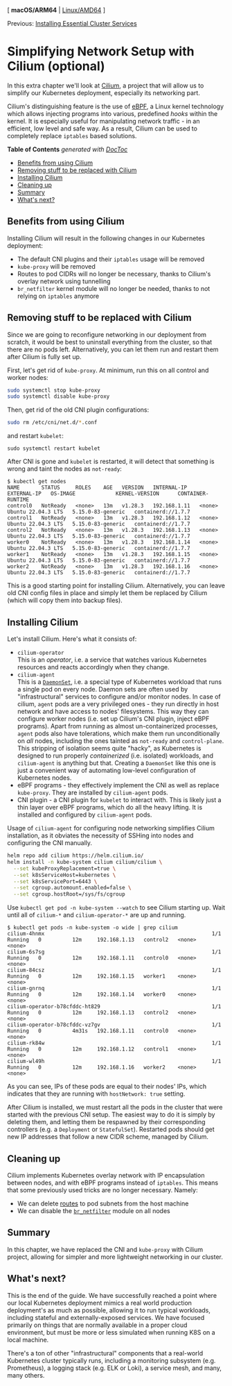\[ **macOS/ARM64** | [Linux/AMD64](../../linux/docs/08_Simplifying_Network_Setup_with_Cilium.md) \]

Previous: [Installing Essential Cluster Services](07_Installing_Essential_Cluster_Services.md)

# Simplifying Network Setup with Cilium (optional)

In this extra chapter we'll look at [Cilium](https://cilium.io), a project that will allow us to simplify
our Kubernetes deployment, especially its networking part.

Cilium's distinguishing feature is the use of [eBPF](https://ebpf.io/), a Linux kernel technology which allows
injecting programs into various, predefined _hooks_ within the kernel. It is especially useful for manipulating
network traffic - in an efficient, low level and safe way. As a result, Cilium can be used to completely replace
`iptables` based solutions.

<!-- START doctoc generated TOC please keep comment here to allow auto update -->
<!-- DON'T EDIT THIS SECTION, INSTEAD RE-RUN doctoc TO UPDATE -->
**Table of Contents**  *generated with [DocToc](https://github.com/thlorenz/doctoc)*

- [Benefits from using Cilium](#benefits-from-using-cilium)
- [Removing stuff to be replaced with Cilium](#removing-stuff-to-be-replaced-with-cilium)
- [Installing Cilium](#installing-cilium)
- [Cleaning up](#cleaning-up)
- [Summary](#summary)
- [What's next?](#whats-next)

<!-- END doctoc generated TOC please keep comment here to allow auto update -->

## Benefits from using Cilium

Installing Cilium will result in the following changes in our Kubernetes deployment:
* The default CNI plugins and their `iptables` usage will be removed
* `kube-proxy` will be removed
* Routes to pod CIDRs will no longer be necessary, thanks to Cilium's overlay network using tunnelling
* `br_netfilter` kernel module will no longer be needed, thanks to not relying on `iptables` anymore

## Removing stuff to be replaced with Cilium

Since we are going to reconfigure networking in our deployment from scratch, it would be best to uninstall everything 
from the cluster, so that there are no pods left. Alternatively, you can let them run and restart them after Cilium is 
fully set up.

First, let's get rid of `kube-proxy`. At minimum, run this on all control and worker nodes:

```bash
sudo systemctl stop kube-proxy
sudo systemctl disable kube-proxy
```

Then, get rid of the old CNI plugin configurations:

```bash
sudo rm /etc/cni/net.d/*.conf
```

and restart `kubelet`:

```
sudo systemctl restart kubelet
```

After CNI is gone and `kubelet` is restarted, it will detect that something is wrong and taint the nodes as
`not-ready`:

```
$ kubectl get nodes
NAME       STATUS     ROLES    AGE   VERSION   INTERNAL-IP    EXTERNAL-IP   OS-IMAGE             KERNEL-VERSION      CONTAINER-RUNTIME
control0   NotReady   <none>   13m   v1.28.3   192.168.1.11   <none>        Ubuntu 22.04.3 LTS   5.15.0-83-generic   containerd://1.7.7
control1   NotReady   <none>   13m   v1.28.3   192.168.1.12   <none>        Ubuntu 22.04.3 LTS   5.15.0-83-generic   containerd://1.7.7
control2   NotReady   <none>   13m   v1.28.3   192.168.1.13   <none>        Ubuntu 22.04.3 LTS   5.15.0-83-generic   containerd://1.7.7
worker0    NotReady   <none>   13m   v1.28.3   192.168.1.14   <none>        Ubuntu 22.04.3 LTS   5.15.0-83-generic   containerd://1.7.7
worker1    NotReady   <none>   13m   v1.28.3   192.168.1.15   <none>        Ubuntu 22.04.3 LTS   5.15.0-83-generic   containerd://1.7.7
worker2    NotReady   <none>   13m   v1.28.3   192.168.1.16   <none>        Ubuntu 22.04.3 LTS   5.15.0-83-generic   containerd://1.7.7
```

This is a good starting point for installing Cilium. Alternatively, you can leave old CNI config files in place and 
simply let them be replaced by Cilium (which will copy them into backup files).

## Installing Cilium

Let's install Cilium. Here's what it consists of:
* `cilium-operator` \
  This is an _operator_, i.e. a service that watches various Kubernetes resources and reacts accordingly when they
  change.
* `cilium-agent` \
  This is a [`DaemonSet`](https://kubernetes.io/docs/concepts/workloads/controllers/daemonset/), i.e. a special type
  of Kubernetes workload that runs a single pod on every node. Daemon sets are often used by "infrastructural" services
  to configure and/or monitor nodes. In case of cilium, `agent` pods are a very privileged ones - they run directly in
  host network and have access to nodes' filesystems. This way they can configure worker nodes
  (i.e. set up Cilium's CNI plugin, inject eBPF programs). Apart from running as almost un-containerized processes,
  `agent` pods also have tolerations, which make them run unconditionally on *all* nodes, including the ones
  tainted as `not-ready` and `control-plane`.
  This stripping of isolation seems quite "hacky", as Kubernetes is designed to run properly _containerized_
  (i.e. isolated) workloads, and `cilium-agent` is anything but that. Creating a `DaemonSet` like this one is just 
  a convenient way of automating low-level configuration of Kubernetes nodes.
* eBPF programs - they effectively implement the CNI as well as replace `kube-proxy`.
  They are installed by `cilium-agent` pods.
* CNI plugin - a CNI plugin for `kubelet` to interact with. This is likely just a thin layer over eBPF programs, which
  do all the heavy lifting. It is installed and configured by `cilium-agent` pods.

Usage of `cilium-agent` for configuring node networking simplifies Cilium installation, as it obviates the necessity
of SSHing into nodes and configuring the CNI manually.

```bash
helm repo add cilium https://helm.cilium.io/
helm install -n kube-system cilium cilium/cilium \
  --set kubeProxyReplacement=true \
  --set k8sServiceHost=kubernetes \
  --set k8sServicePort=6443 \
  --set cgroup.automount.enabled=false \
  --set cgroup.hostRoot=/sys/fs/cgroup
```

Use `kubectl get pod -n kube-system --watch` to see Cilium starting up. 
Wait until all of `cilium-*` and `cilium-operator-*` are up and running.

```
$ kubectl get pods -n kube-system -o wide | grep cilium
cilium-4hnmx                                                      1/1     Running   0          12m     192.168.1.13   control2   <none>           <none>
cilium-6s7sg                                                      1/1     Running   0          12m     192.168.1.11   control0   <none>           <none>
cilium-84csz                                                      1/1     Running   0          12m     192.168.1.15   worker1    <none>           <none>
cilium-gnrnq                                                      1/1     Running   0          12m     192.168.1.14   worker0    <none>           <none>
cilium-operator-b78cfddc-ht829                                    1/1     Running   0          12m     192.168.1.13   control2   <none>           <none>
cilium-operator-b78cfddc-vz7gv                                    1/1     Running   0          4m31s   192.168.1.11   control0   <none>           <none>
cilium-rk84w                                                      1/1     Running   0          12m     192.168.1.12   control1   <none>           <none>
cilium-wl49h                                                      1/1     Running   0          12m     192.168.1.16   worker2    <none>           <none>
```

As you can see, IPs of these pods are equal to their nodes' IPs, 
which indicates that they are running with `hostNetwork: true` setting.

After Cilium is installed, we must restart all the pods in the cluster that were started with the previous CNI setup.
The easiest way to do it is simply by deleting them, and letting them be respawned by their corresponding controllers
(e.g. a `Deployment` or `StatefulSet`). Restarted pods should get new IP addresses that follow a new CIDR scheme,
managed by Cilium.

## Cleaning up

Cilium implements Kubernetes overlay network with IP encapsulation between nodes, and with eBPF programs instead of
`iptables`. This means that some previously used tricks are no longer necessary. Namely:

* We can delete [routes](06_Spinning_up_Worker_Nodes.md#routing-pod-traffic-via-the-host-machine) 
  to pod subnets from the host machine
* We can disable the [`br_netfilter`](06_Spinning_up_Worker_Nodes.md#forcing-iptables-for-bridge-traffic) module
  on all nodes

## Summary

In this chapter, we have replaced the CNI and `kube-proxy` with Cilium project, allowing for simpler and 
more lightweight networking in our cluster.

## What's next?

This is the end of the guide. We have successfully reached a point where our local Kubernetes deployment mimics
a real world production deployment's as much as possible, allowing it to run typical workloads, including stateful
and externally-exposed services. We have focused primarily on things that are normally available in a
proper cloud environment, but must be more or less simulated when running K8S on a local machine.

There's a ton of other "infrastructural" components that a real-world Kubernetes cluster typically runs, including
a monitoring subsystem (e.g. Prometheus), a logging stack (e.g. ELK or Loki), a service mesh, and many, many others.
